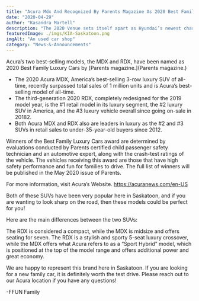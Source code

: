 ```yaml
---
title: "Acura Mdx And Recognized By Parents Magazine As 2020 Best Family Luxury Cars"
date: "2020-04-29"
author: "Kasandra Martell"
description: "The 2020 Venue sets itself apart as Hyundai’s newest charismatic crossover with style to match."
featuredImage: ./imgs/KIA-Saskatoon.png
imgAlt: "An used car shop"
category: "News-&-Announcements"
---
```


Acura’s two best-selling models, the MDX and RDX, have been named as 2020 Best Family Luxury Cars by [Parents magazine.](Parents magazine.)

- The 2020 Acura MDX, America’s best-selling 3-row luxury SUV of all-time, recently surpassed total sales of 1 million units and is Acura’s best-selling model of all-time.
- The third-generation 2020 RDX, completely redesigned for the 2019 model year, is the #1 retail model in its luxury segment, the #2 luxury SUV in America, and the #3 luxury vehicle overall since going on-sale in 20182.
- Both Acura MDX and RDX also are leaders in luxury as the #2 and #3 SUVs in retail sales to under-35-year-old buyers since 2012.

Winners of the Best Family Luxury Cars award are determined by evaluations conducted by Parents certified child passenger safety technician and an automotive expert, along with the crash-test ratings of the vehicle. The vehicles receiving this award are those that have high safety performance and fun for families to drive. The full list of winners will be published in the May 2020 issue of Parents.

For more information, visit Acura’s Website.
https://acuranews.com/en-US

Both of these SUVs have been very popular here in Saskatoon, and if you are wanting to look sharp on the road, then these models could be perfect for you!

Here are the main differences between the two SUVs:

The RDX is considered a compact, while the MDX is midsize and offers seating for seven. The RDX is a stylish and sporty 5-seat luxury crossover, while the MDX offers what Acura refers to as a “Sport Hybrid” model, which is positioned at the top of the model range and offers additional power and great economy.

We are happy to represent this brand here in Saskatoon. If you are looking for a new family car, it is definitely worth the test drive. Please reach out to our Acura location if you have any questions!

-FFUN Family
